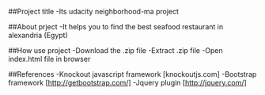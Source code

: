 ##Project title
    -Its udacity neighborhood-ma project

##About prject
    -It helps you to find the best seafood restaurant in alexandria (Egypt)

##How use project
    -Download the .zip file 
    -Extract .zip file
    -Open index.html file in browser       


##References
    -Knockout javascript framework [knockoutjs.com]
    -Bootstrap framework [http://getbootstrap.com/]
    -Jquery plugin [http://jquery.com/]
